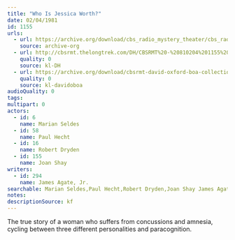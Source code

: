 ```yaml
---
title: "Who Is Jessica Worth?"
date: 02/04/1981
id: 1155
urls: 
  - url: https://archive.org/download/cbs_radio_mystery_theater/cbs_radio_mystery_theater-1151-1200.zip/cbs_radio_mystery_theater-1151-1200%2Fcbsrmt_1155_who_is_jessica_worth.mp3
    source: archive-org
  - url: http://cbsrmt.thelongtrek.com/DH/CBSRMT%20-%20810204%201155%20Who%20Is%20Jessica%20Worth_dh.mp3
    quality: 0
    source: kl-DH
  - url: https://archive.org/download/cbsrmt-david-oxford-boa-collection/CBSRMT-810204-1155-Who-Is-Jessica-Worth-(32-22)-[2007]-{BoA}.mp3
    quality: 0
    source: kl-davidoboa
audioQuality: 0
tags: 
multipart: 0
actors:  
  - id: 6
    name: Marian Seldes  
  - id: 58
    name: Paul Hecht  
  - id: 16
    name: Robert Dryden  
  - id: 155
    name: Joan Shay
writers:  
  - id: 294
    name: James Agate, Jr.
searchable: Marian Seldes,Paul Hecht,Robert Dryden,Joan Shay James Agate, Jr.
notes: 
descriptionSource: kf
---
```

The true story of a woman who suffers from concussions and amnesia, cycling between three different personalities and paracognition.